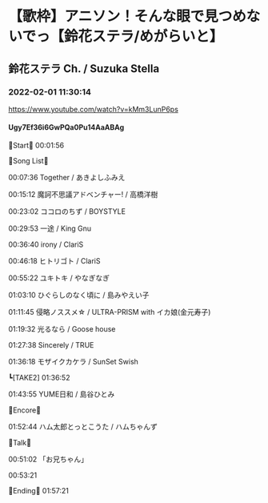 # 【歌枠】アニソン！そんな眼で見つめないでっ【鈴花ステラ/めがらいと】

## 鈴花ステラ Ch. / Suzuka Stella

### 2022-02-01 11:30:14

https://www.youtube.com/watch?v=kMm3LunP6ps

#### Ugy7Ef36i6GwPQa0Pu14AaABAg

🔔Start🔔 00:01:56



🔔Song List🔔

00:07:36 Together / あきよしふみえ

00:15:12 魔訶不思議アドベンチャー! / 高橋洋樹

00:23:02 ココロのちず / BOYSTYLE

00:29:53 一途 / King Gnu

00:36:40 irony / ClariS

00:46:18 ヒトリゴト / ClariS

00:55:22 ユキトキ / やなぎなぎ

01:03:10 ひぐらしのなく頃に / 島みやえい子

01:11:45 侵略ノススメ☆ / ULTRA-PRISM with イカ娘(金元寿子)

01:19:32 光るなら / Goose house

01:27:38 Sincerely / TRUE

01:36:18 モザイクカケラ / SunSet Swish

┗[TAKE2] 01:36:52

01:43:55 YUME日和 / 島谷ひとみ



🔔Encore🔔

01:52:44 ハム太郎とっとこうた / ハムちゃんず



🔔Talk🔔

00:51:02 「お兄ちゃん」

00:53:21



🔔Ending🔔 01:57:21

